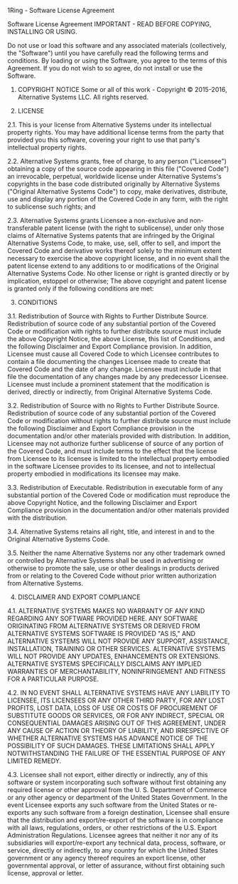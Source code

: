 1Ring - Software License Agreement

Software License Agreement IMPORTANT - READ BEFORE COPYING, INSTALLING OR USING.

Do not use or load this software and any associated materials
(collectively, the "Software") until you have carefully read the
following terms and conditions. By loading or using the Software, you
agree to the terms of this Agreement. If you do not wish to so agree,
do not install or use the Software.

1. COPYRIGHT NOTICE Some or all of this work - Copyright © 2015-2016,
Alternative Systems LLC. All rights reserved.

2. LICENSE

2.1. This is your license from Alternative Systems under its intellectual
property rights. You may have additional license terms from the party
that provided you this software, covering your right to use that
party's intellectual property rights.

2.2. Alternative Systems grants, free of charge, to any person ("Licensee")
obtaining a copy of the source code appearing in this file ("Covered
Code") an irrevocable, perpetual, worldwide license under Alternative Systems's
copyrights in the base code distributed originally by Alternative Systems ("Original
Alternative Systems Code") to copy, make derivatives, distribute, use and display
any portion of the Covered Code in any form, with the right to
sublicense such rights; and

2.3. Alternative Systems grants Licensee a non-exclusive and non-transferable patent
license (with the right to sublicense), under only those claims of
Alternative Systems patents that are infringed by the Original Alternative Systems Code, to make,
use, sell, offer to sell, and import the Covered Code and derivative
works thereof solely to the minimum extent necessary to exercise the
above copyright license, and in no event shall the patent license
extend to any additions to or modifications of the Original Alternative Systems
Code. No other license or right is granted directly or by implication,
estoppel or otherwise; The above copyright and patent license is
granted only if the following conditions are met:

3. CONDITIONS

3.1. Redistribution of Source with Rights to Further Distribute
Source. Redistribution of source code of any substantial portion of
the Covered Code or modification with rights to further distribute
source must include the above Copyright Notice, the above License,
this list of Conditions, and the following Disclaimer and Export
Compliance provision. In addition, Licensee must cause all Covered
Code to which Licensee contributes to contain a file documenting the
changes Licensee made to create that Covered Code and the date of any
change. Licensee must include in that file the documentation of any
changes made by any predecessor Licensee. Licensee must include a
prominent statement that the modification is derived, directly or
indirectly, from Original Alternative Systems Code.

3.2. Redistribution of Source with no Rights to Further Distribute
Source. Redistribution of source code of any substantial portion of
the Covered Code or modification without rights to further distribute
source must include the following Disclaimer and Export Compliance
provision in the documentation and/or other materials provided with
distribution. In addition, Licensee may not authorize further
sublicense of source of any portion of the Covered Code, and must
include terms to the effect that the license from Licensee to its
licensee is limited to the intellectual property embodied in the
software Licensee provides to its licensee, and not to intellectual
property embodied in modifications its licensee may make.

3.3. Redistribution of Executable. Redistribution in executable form
of any substantial portion of the Covered Code or modification must
reproduce the above Copyright Notice, and the following Disclaimer and
Export Compliance provision in the documentation and/or other
materials provided with the distribution.

3.4. Alternative Systems retains all right, title, and interest in and to the
Original Alternative Systems Code.

3.5. Neither the name Alternative Systems nor any other trademark owned or
controlled by Alternative Systems shall be used in advertising or otherwise to
promote the sale, use or other dealings in products derived from or
relating to the Covered Code without prior written authorization from
Alternative Systems.

4. DISCLAIMER AND EXPORT COMPLIANCE

4.1. ALTERNATIVE SYSTEMS MAKES NO WARRANTY OF ANY KIND REGARDING ANY SOFTWARE
PROVIDED HERE. ANY SOFTWARE ORIGINATING FROM ALTERNATIVE SYSTEMS OR DERIVED FROM
ALTERNATIVE SYSTEMS SOFTWARE IS PROVIDED "AS IS," AND ALTERNATIVE SYSTEMS WILL NOT PROVIDE ANY
SUPPORT, ASSISTANCE, INSTALLATION, TRAINING OR OTHER SERVICES. ALTERNATIVE SYSTEMS
WILL NOT PROVIDE ANY UPDATES, ENHANCEMENTS OR EXTENSIONS. ALTERNATIVE SYSTEMS
SPECIFICALLY DISCLAIMS ANY IMPLIED WARRANTIES OF MERCHANTABILITY,
NONINFRINGEMENT AND FITNESS FOR A PARTICULAR PURPOSE.

4.2. IN NO EVENT SHALL ALTERNATIVE SYSTEMS HAVE ANY LIABILITY TO LICENSEE, ITS
LICENSEES OR ANY OTHER THIRD PARTY, FOR ANY LOST PROFITS, LOST DATA,
LOSS OF USE OR COSTS OF PROCUREMENT OF SUBSTITUTE GOODS OR SERVICES,
OR FOR ANY INDIRECT, SPECIAL OR CONSEQUENTIAL DAMAGES ARISING OUT OF
THIS AGREEMENT, UNDER ANY CAUSE OF ACTION OR THEORY OF LIABILITY, AND
IRRESPECTIVE OF WHETHER ALTERNATIVE SYSTEMS HAS ADVANCE NOTICE OF THE POSSIBILITY OF
SUCH DAMAGES. THESE LIMITATIONS SHALL APPLY NOTWITHSTANDING THE
FAILURE OF THE ESSENTIAL PURPOSE OF ANY LIMITED REMEDY.

4.3. Licensee shall not export, either directly or indirectly, any of
this software or system incorporating such software without first
obtaining any required license or other approval from the
U. S. Department of Commerce or any other agency or department of the
United States Government. In the event Licensee exports any such
software from the United States or re-exports any such software from a
foreign destination, Licensee shall ensure that the distribution and
export/re-export of the software is in compliance with all laws,
regulations, orders, or other restrictions of the U.S. Export
Administration Regulations. Licensee agrees that neither it nor any of
its subsidiaries will export/re-export any technical data, process,
software, or service, directly or indirectly, to any country for which
the United States government or any agency thereof requires an export
license, other governmental approval, or letter of assurance, without
first obtaining such license, approval or letter. 
